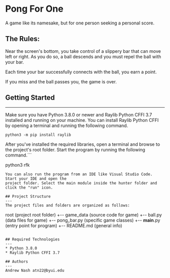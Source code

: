 # Pong For One
A game like its namesake, but for one person seeking a personal score.

## The Rules:
Near the screen's bottom, you take control of a slippery bar that can move left or right. As you do so, a ball descends and you must repel the ball with your bar. 

Each time your bar successfully connects with the ball, you earn a point. 

If you miss and the ball passes you, the game is over.



## Getting Started
---
Make sure you have Python 3.8.0 or newer and Raylib Python CFFI 3.7 installed and running on your machine. You can install Raylib Python CFFI by opening a terminal and running the following command.
```
python3 -m pip install raylib
```
After you've installed the required libraries, open a terminal and browse to the project's root folder. Start the program by running the following command.```

python3 rfk 
```
You can also run the program from an IDE like Visual Studio Code. Start your IDE and open the 
project folder. Select the main module inside the hunter folder and click the "run" icon.

## Project Structure
---
The project files and folders are organized as follows:
```
root                    (project root folder)
+-- game_data                 (source code for game)
  +-- ball.py              (data files for game)
  +-- pong_bar.py            (specific game classes)
  +-- __main__.py       (entry point for program)
+-- README.md           (general info)
```

## Required Technologies
---
* Python 3.8.0
* Raylib Python CFFI 3.7

## Authors
---
Andrew Nash atn22@byui.edu
